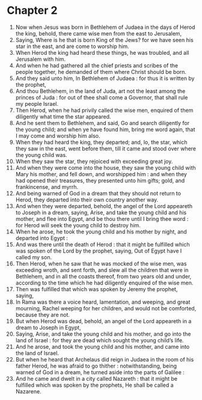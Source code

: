 # Chapter 2

1. Now when Jesus was born in Bethlehem of Judaea in the days of Herod the king, behold, there came wise men from the east to Jerusalem,
2. Saying, Where is he that is born King of the Jews? for we have seen his star in the east, and are come to worship him.
3. When Herod the king had heard these things, he was troubled, and all Jerusalem with him.
4. And when he had gathered all the chief priests and scribes of the people together, he demanded of them where Christ should be born.
5. And they said unto him, In Bethlehem of Judaea : for thus it is written by the prophet,
6. And thou Bethlehem, in the land of Juda, art not the least among the princes of Juda : for out of thee shall come a Governor, that shall rule my people Israel.
7. Then Herod, when he had privily called the wise men, enquired of them diligently what time the star appeared.
8. And he sent them to Bethlehem, and said, Go and search diligently for the young child; and when ye have found him, bring me word again, that I may come and worship him also.
9. When they had heard the king, they departed; and, lo, the star, which they saw in the east, went before them, till it came and stood over where the young child was.
10. When they saw the star, they rejoiced with exceeding great joy.
11. And when they were come into the house, they saw the young child with Mary his mother, and fell down, and worshipped him : and when they had opened their treasures, they presented unto him gifts; gold, and frankincense, and myrrh.
12. And being warned of God in a dream that they should not return to Herod, they departed into their own country another way.
13. And when they were departed, behold, the angel of the Lord appeareth to Joseph in a dream, saying, Arise, and take the young child and his mother, and flee into Egypt, and be thou there until I bring thee word : for Herod will seek the young child to destroy him.
14. When he arose, he took the young child and his mother by night, and departed into Egypt :
15. And was there until the death of Herod : that it might be fulfilled which was spoken of the Lord by the prophet, saying, Out of Egypt have I called my son.
16. Then Herod, when he saw that he was mocked of the wise men, was exceeding wroth, and sent forth, and slew all the children that were in Bethlehem, and in all the coasts thereof, from two years old and under, according to the time which he had diligently enquired of the wise men.
17. Then was fulfilled that which was spoken by Jeremy the prophet, saying,
18. In Rama was there a voice heard, lamentation, and weeping, and great mourning, Rachel weeping for her children, and would not be comforted, because they are not.
19. But when Herod was dead, behold, an angel of the Lord appeareth in a dream to Joseph in Egypt,
20. Saying, Arise, and take the young child and his mother, and go into the land of Israel : for they are dead which sought the young child’s life.
21. And he arose, and took the young child and his mother, and came into the land of Israel.
22. But when he heard that Archelaus did reign in Judaea in the room of his father Herod, he was afraid to go thither : notwithstanding, being warned of God in a dream, he turned aside into the parts of Galilee :
23. And he came and dwelt in a city called Nazareth : that it might be fulfilled which was spoken by the prophets, He shall be called a Nazarene.

